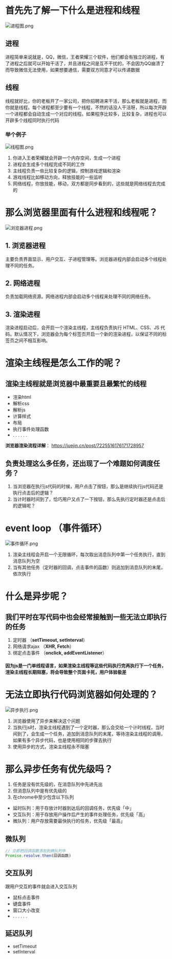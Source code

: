 # **首先先了解一下什么是进程和线程**

![进程图.png](https://p1-juejin.byteimg.com/tos-cn-i-k3u1fbpfcp/de4cfc54107441769d0bd75d03516c2b~tplv-k3u1fbpfcp-watermark.image?)

## 进程

进程简单来说就是，QQ，微信，王者荣耀三个软件，他们都会有独立的进程，有了进程之后就可以开始干活了，并且进程之间是互不干扰的，不会因为QQ崩溃了而导致微信无法使用，如果想要通信，需要双方同意才可以传递数据

## 线程

线程就好比，你的老板开了一家公司，把你招聘进来干活，那么老板就是进程，而你就是线程。每个进程都至少要有一个线程，不然的话没人干活呀，所以每次开辟一个进程都会自动生成一个对应的线程。如果程序比较多，比较复杂，进程也可以开辟多个线程同时执行代码

### 举个例子

![线程图.png](https://p9-juejin.byteimg.com/tos-cn-i-k3u1fbpfcp/0bd74dc449724d4caddacc7d1caeb85a~tplv-k3u1fbpfcp-watermark.image?)

1. 你进入王者荣耀就会开辟一个内存空间，生成一个进程
2. 进程会生成多个线程完成不同的工作
3. 主线程负责一些比较复杂的逻辑，控制游戏逻辑和渲染
4. 游戏线程比如移动方向，释放技能的一些监听
5. 网络线程，你放技能，移动，双方都是同步看到的，这些就是网络线程去完成的

# 那么浏览器里面有什么进程和线程呢？

![浏览器进程.png](https://p1-juejin.byteimg.com/tos-cn-i-k3u1fbpfcp/90d156450f274d3a985973289d59ecf7~tplv-k3u1fbpfcp-watermark.image?)

## 1. 浏览器进程

主要负责界⾯显示、⽤户交互、⼦进程管理等。浏览器进程内部会启动多个线程处理不同的任务。

## 2. ⽹络进程

负责加载⽹络资源。⽹络进程内部会启动多个线程来处理不同的⽹络任务。

## 3. 渲染进程

渲染进程启动后，会开启⼀个渲染主线程，主线程负责执⾏ HTML、CSS、JS 代码。默认情况下，浏览器会为每个标签⻚开启⼀个新的渲染进程，以保证不同的标签⻚之间不相互影响。

# 渲染主线程是怎么工作的呢？

## 渲染主线程就是浏览器中最重要且最繁忙的线程

- 渲染html
- 解析css
- 解析js
- 计算样式
- 布局
- 执行事件处理函数
- . . . . . .

 **浏览器渲染流程详解**： <https://juejin.cn/post/7225516176171728957>

## 负责处理这么多任务，还出现了一个难题如何调度任务？

1. 当浏览器在执行js代码的时候，用户点击了按钮，那么是继续执行js代码还是执行点击后的逻辑？
2. 当计时器时间到了，恰巧用户又点了一下按钮，那么先执行定时器还是点击后的逻辑呢？

# event loop （事件循环）

![事件循环.png](https://p1-juejin.byteimg.com/tos-cn-i-k3u1fbpfcp/5e04ece4dcbf4755be3278e105b3ed43~tplv-k3u1fbpfcp-watermark.image?)

1. 渲染主线程会开启一个无限循环，每次取出消息队列中第一个任务执行，直到消息队列为空
2. 当有其他任务（定时器的回调，点击事件的函数）则追加到消息队列的末尾，依次执行

# 什么是异步呢？

## 我们平时在写代码中也会经常接触到一些无法立即执行的任务

1. 定时器 （**setTimeout, setInterval**）
2. 网络请求ajax （**XHR, Fetch**）
3. 绑定点击事件 （**onclick, addEventListener**）

#### 因为js是一门单线程语言，如果渲染主线程等这些代码执行完再执行下一个任务，渲染主线程长期阻塞，将会导致整个页面卡死，用户体验极差

# 无法立即执行代码浏览器如何处理的？

![异步执行.png](https://p9-juejin.byteimg.com/tos-cn-i-k3u1fbpfcp/21fd0e7cd17648efa5c65ea64766c6c4~tplv-k3u1fbpfcp-watermark.image?)

1. 浏览器使用了异步来解决这个问题
2. 当执行js时，渲染主线程遇到了一个定时器，那么会交给一个计时线程，当时间到了，会生成一个任务，追加到消息队列的末尾，等待渲染主线程的调用，如果有多个异步代码，也是使用相同的步骤去执行
3. 使⽤异步的⽅式，渲染主线程永不阻塞

# 那么异步任务有优先级吗？

1. 任务是没有优先级的，在消息队列中先进先出
2. 但消息队列中是有优先级的
3. 在chrome中至少包含以下队列

- 延时队列：⽤于存放计时器到达后的回调任务，优先级「中」
- 交互队列：⽤于存放⽤户操作后产⽣的事件处理任务，优先级「⾼」
- 微队列：⽤户存放需要最快执⾏的任务，优先级「最⾼」

## 微队列

```js
// 立即把回调函数添加到微队列中
Promise.resolve.then(回调函数)
```

## 交互队列

跟用户交互的事件就会进入交互队列

- 鼠标点击事件
- 键盘事件
- 窗口大小改变
- . . . . . .

## 延迟队列

- setTimeout
- setInterval
